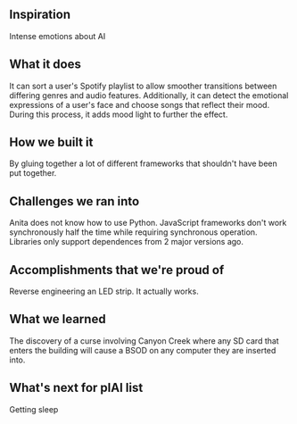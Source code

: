 ## Inspiration
Intense emotions about AI

## What it does
It can sort a user's Spotify playlist to allow smoother transitions between differing genres and audio features. Additionally, it can detect the emotional expressions of a user's face and choose songs that reflect their mood. During this process, it adds mood light to further the effect. 

## How we built it
By gluing together a lot of different frameworks that shouldn't have been put together. 

## Challenges we ran into
Anita does not know how to use Python. JavaScript frameworks don't work synchronously half the time while requiring synchronous operation. Libraries only support dependences from 2 major versions ago. 

## Accomplishments that we're proud of
Reverse engineering an LED strip. It actually works. 

## What we learned
The discovery of a curse involving Canyon Creek where any SD card that enters the building will cause a BSOD on any computer they are inserted into.

## What's next for plAI list
Getting sleep
